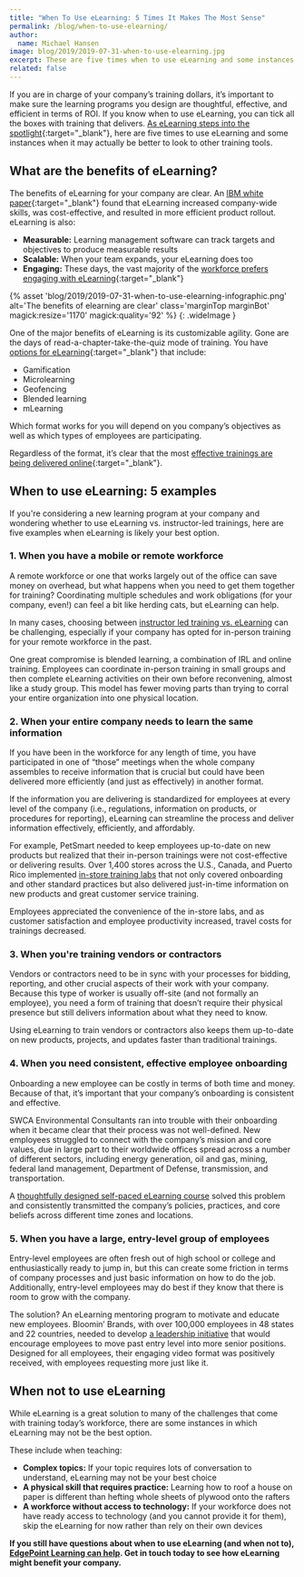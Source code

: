 ```yaml
---
title: "When To Use eLearning: 5 Times It Makes The Most Sense"
permalink: /blog/when-to-use-elearning/
author:
  name: Michael Hansen
image: blog/2019/2019-07-31-when-to-use-elearning.jpg
excerpt: These are five times when to use eLearning and some instances when it may be better to look to other training tools.
related: false
---
```


If you are in charge of your company’s training dollars, it’s important to make sure the learning programs you design are thoughtful, effective, and efficient in terms of ROI. If you know when to use eLearning, you can tick all the boxes with training that delivers. [As eLearning steps into the spotlight](https://www.forbes.com/sites/tjmccue/2018/07/31/e-learning-climbing-to-325-billion-by-2025-uf-canvas-absorb-schoology-moodle/#52ed70423b39){:target="_blank"}, here are five times to use eLearning and some instances when it may actually be better to look to other training tools.

## What are the benefits of eLearning? 

The benefits of eLearning for your company are clear. An [IBM white paper](https://www-03.ibm.com/services/learning/pdfs/IBMTraining-TheValueofTraining.pdf){:target="_blank"} found that eLearning increased company-wide skills, was cost-effective, and resulted in more efficient product rollout. eLearning is also:

* <strong>Measurable:</strong> Learning management software can track targets and objectives to produce measurable results
* <strong>Scalable:</strong> When your team expands, your eLearning does too
* <strong>Engaging:</strong> These days, the vast majority of the [workforce prefers engaging with eLearning](https://www.northpass.com/beginners-guide-to-online-training/engage-your-target-learners){:target="_blank"}

{% asset 'blog/2019/2019-07-31-when-to-use-elearning-infographic.png'
  alt='The benefits of elearning are clear'
  class='marginTop marginBot'
  magick:resize='1170'
  magick:quality='92' %}
{: .wideImage }

One of the major benefits of eLearning is its customizable agility. Gone are the days of read-a-chapter-take-the-quiz mode of training. You have [options for eLearning](https://elearningindustry.com/choosing-right-elearning-methods-factors-elements){:target="_blank"} that include:

* Gamification
* Microlearning
* Geofencing
* Blended learning
* mLearning

Which format works for you will depend on you company’s objectives as well as which types of employees are participating.

Regardless of the format, it’s clear that the most [effective trainings are being delivered online](https://elearningindustry.com/elearning-trends-for-2019-miss-4){:target="_blank"}. 

## When to use eLearning: 5 examples

If you're considering a new learning program at your company and wondering whether to use eLearning vs. instructor-led trainings, here are five examples when eLearning is likely your best option.

### 1. When you have a mobile or remote workforce

A remote workforce or one that works largely out of the office can save money on overhead, but what happens when you need to get them together for training? Coordinating multiple schedules and work obligations (for your company, even!) can feel a bit like herding cats, but eLearning can help.

In many cases, choosing between [instructor led training vs. eLearning](/blog/instructor-led-training-vs-elearning/) can be challenging, especially if your company has opted for in-person training for your remote workforce in the past. 

One great compromise is blended learning, a combination of IRL and online training. Employees can coordinate in-person training in small groups and then complete eLearning activities on their own before reconvening, almost like a study group. This model has fewer moving parts than trying to corral your entire organization into one physical location.

### 2. When your entire company needs to learn the same information

If you have been in the workforce for any length of time, you have participated in one of “those” meetings when the whole company assembles to receive information that is crucial but could have been delivered more efficiently (and just as effectively) in another format. 

If the information you are delivering is standardized for employees at every level of the company (i.e., regulations, information on products, or procedures for reporting), eLearning can streamline the process and deliver information effectively, efficiently, and affordably.

For example, PetSmart needed to keep employees up-to-date on new products but realized that their in-person trainings were not cost-effective or delivering results. Over 1,400 stores across the U.S., Canada, and Puerto Rico implemented [in-store training labs](/story/petsmart/) that not only covered onboarding and other standard practices but also delivered just-in-time information on new products and great customer service training. 

Employees appreciated the convenience of the in-store labs, and as customer satisfaction and employee productivity increased, travel costs for trainings decreased.

### 3. When you're training vendors or contractors

Vendors or contractors need to be in sync with your processes for bidding, reporting, and other crucial aspects of their work with your company. Because this type of worker is usually off-site (and not formally an employee), you need a form of training that doesn’t require their physical presence but still delivers information about what they need to know.

Using eLearning to train vendors or contractors also keeps them up-to-date on new products, projects, and updates faster than traditional trainings. 

### 4. When you need consistent, effective employee onboarding 

Onboarding a new employee can be costly in terms of both time and money. Because of that, it’s important that your company’s onboarding is consistent and effective. 

SWCA Environmental Consultants ran into trouble with their onboarding when it became clear that their process was not well-defined. New employees struggled to connect with the company’s mission and core values, due in large part to their worldwide offices spread across a number of different sectors, including energy generation, oil and gas, mining, federal land management, Department of Defense, transmission, and transportation.

A [thoughtfully designed self-paced eLearning course](/story/swca/) solved this problem and consistently transmitted the company’s policies, practices, and core beliefs across different time zones and locations. 

### 5. When you have a large, entry-level group of employees

Entry-level employees are often fresh out of high school or college and enthusiastically ready to jump in, but this can create some friction in terms of company processes and just basic information on how to do the job. Additionally, entry-level employees may do best if they know that there is room to grow with the company.

The solution? An eLearning mentoring program to motivate and educate new employees. Bloomin’ Brands, with over 100,000 employees in 48 states and 22 countries, needed to develop [a leadership initiative](/story/bloomin/) that would encourage employees to move past entry level into more senior positions. Designed for all employees, their engaging video format was positively received, with employees requesting more just like it.

## When not to use eLearning 

While eLearning is a great solution to many of the challenges that come with training today’s workforce, there are some instances in which eLearning may not be the best option. 

These include when teaching:

* <strong>Complex topics:</strong> If your topic requires lots of conversation to understand, eLearning may not be your best choice 
* <strong>A physical skill that requires practice:</strong> Learning how to roof a house on paper is different than hefting whole sheets of plywood onto the rafters
* <strong>A workforce without access to technology:</strong> If your workforce does not have ready access to technology (and you cannot provide it for them), skip the eLearning for now rather than rely on their own devices

<strong>If you still have questions about when to use eLearning (and when not to), [EdgePoint Learning can help](/form/demo/). Get in touch today to see how eLearning might benefit your company.</strong>
